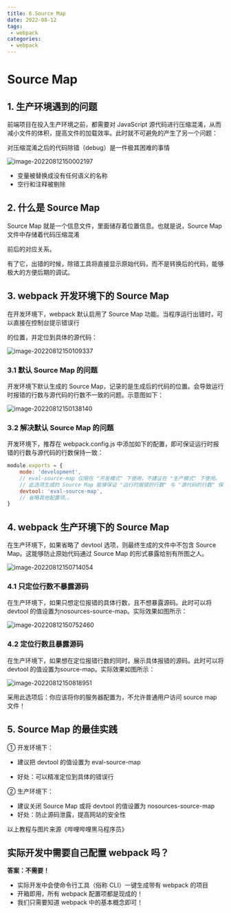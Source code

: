 ```yaml
---
title: 6.Source Map
date: 2022-08-12
tags:
 - webpack
categories: 
 - webpack
---
```


# Source Map

## **1. 生产环境遇到的问题**

前端项目在投入生产环境之前，都需要对 JavaScript 源代码进行压缩混淆，从而减小文件的体积，提高文件的加载效率。此时就不可避免的产生了另一个问题：

对压缩混淆之后的代码除错（debug）是一件极其困难的事情

![image-20220812150002197](https://img-blog.csdnimg.cn/22b54ac918b346b5b113f3b33f7ac589.png)

- 变量被替换成没有任何语义的名称
- 空行和注释被剔除



## 2. 什么是 Source Map

Source Map 就是一个信息文件，里面储存着位置信息。也就是说，Source Map 文件中存储着代码压缩混淆

前后的对应关系。

有了它，出错的时候，除错工具将直接显示原始代码，而不是转换后的代码，能够极大的方便后期的调试。



## **3. webpack** **开发环境下的** **Source Map**

在开发环境下，webpack 默认启用了 Source Map 功能。当程序运行出错时，可以直接在控制台提示错误行

的位置，并定位到具体的源代码：

![image-20220812150109337](https://img-blog.csdnimg.cn/1dc5215332ba41e9bb73c10772d37e19.png)

### 3.1 默认 Source Map 的问题

开发环境下默认生成的 Source Map，记录的是生成后的代码的位置。会导致运行时报错的行数与源代码的行数不一致的问题。示意图如下：

![image-20220812150138140](https://img-blog.csdnimg.cn/b63033344f8d428082f1085f328577b8.png)

### 3.2 解决默认 Source Map 的问题

开发环境下，推荐在 webpack.config.js 中添加如下的配置，即可保证运行时报错的行数与源代码的行数保持一致：

```js
module.exports = {
    mode: 'development',
    // eval-source-map 仅限在 "开发模式" 下使用，不建议在 "生产模式" 下使用。
    // 此选项生成的 Source Map 能够保证 "运行时报错的行数" 与 "源代码的行数" 保持一致
    devtool: 'eval-source-map',
    // 省略其他配置项。。
}
```



## 4. webpack 生产环境下的 **Source Map**

在生产环境下，如果省略了 devtool 选项，则最终生成的文件中不包含 Source Map。这能够防止原始代码通过 Source Map 的形式暴露给别有所图之人。

![image-20220812150714054](https://img-blog.csdnimg.cn/ed3dfe68902e4ad5aeb58f37445a4ae4.png)

### 4.1 只定位行数不暴露源码

在生产环境下，如果只想定位报错的具体行数，且不想暴露源码。此时可以将 devtool 的值设置为nosources-source-map。实际效果如图所示：

![image-20220812150752460](https://img-blog.csdnimg.cn/bc8f706238df4c2a96f8d18aacf56130.png)

### 4.2 定位行数且暴露源码

在生产环境下，如果想在定位报错行数的同时，展示具体报错的源码。此时可以将 devtool 的值设置为source-map。实际效果如图所示：

![image-20220812150818951](https://img-blog.csdnimg.cn/78b00fe22b7b43fb95a14b2e51c84efa.png)

采用此选项后：你应该将你的服务器配置为，不允许普通用户访问 source map 文件！



## 5. Source Map 的最佳实践

① 开发环境下：

- 建议把 devtool 的值设置为 eval-source-map

- 好处：可以精准定位到具体的错误行

② 生产环境下：

- 建议关闭 Source Map 或将 devtool 的值设置为 nosources-source-map
- 好处：防止源码泄露，提高网站的安全性



以上教程与图片来源《哔哩哔哩黑马程序员》



## 实际开发中需要自己配置 webpack 吗？

**答案：不需要！** 

- 实际开发中会使命令行工具（俗称 CLI）一键生成带有 webpack 的项目
- 开箱即用，所有 webpack 配置项都是现成的！
- 我们只需要知道 webpack 中的基本概念即可！